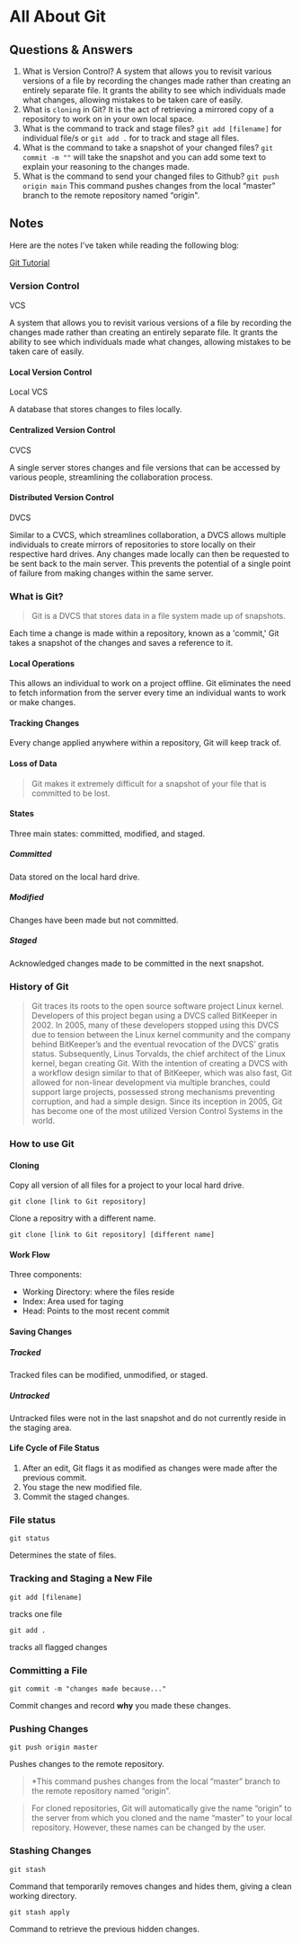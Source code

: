 # All About Git

## Questions & Answers

1. What is Version Control? A system that allows you to revisit various versions of a file by recording the changes made rather than creating an entirely separate file. It grants the ability to see which individuals made what changes, allowing mistakes to be taken care of easily.
2. What is `cloning` in Git? It is the act of retrieving a mirrored copy of a repository to work on in your own local space.
3. What is the command to track and stage files? `git add [filename]` for individual file/s or `git add .` for to track and stage all files.
4. What is the command to take a snapshot of your changed files? `git commit -m ""` will take the snapshot and you can add some text to explain your reasoning to the changes made.
5. What is the command to send your changed files to Github? `git push origin main` This command pushes changes from the local “master” branch to the remote repository named “origin".


## Notes

Here are the notes I've taken while reading the following blog:

[Git Tutorial](https://blog.udemy.com/git-tutorial-a-comprehensive-guide/)

### Version Control

VCS

A system that allows you to revisit various versions of a file by recording the changes made rather than creating an entirely separate file. It grants the ability to see which individuals made what changes, allowing mistakes to be taken care of easily.

#### Local Version Control

Local VCS

A database that stores changes to files locally.

#### Centralized Version Control

CVCS

A single server stores changes and file versions that can be accessed by various people, streamlining the collaboration process.

#### Distributed Version Control

DVCS

Similar to a CVCS, which streamlines collaboration, a DVCS allows multiple individuals to create mirrors of repositories to store locally on their respective hard drives. Any changes made locally can then be requested to be sent back to the main server. This prevents the potential of a single point of failure from making changes within the same server.

### What is Git?

> Git is a DVCS that stores data in a file system made up of snapshots.

Each time a change is made within a repository, known as a 'commit,' Git takes a snapshot of the changes and saves a reference to it.

#### Local Operations

This allows an individual to work on a project offline. Git eliminates the need to fetch information from the server every time an individual wants to work or make changes.

#### Tracking Changes

Every change applied anywhere within a repository, Git will keep track of.

#### Loss of Data

> Git makes it extremely difficult for a snapshot of your file that is committed to be lost.

#### States

Three main states: committed, modified, and staged.

##### Committed

Data stored on the local hard drive.

##### Modified

Changes have been made but not committed.

##### Staged

Acknowledged changes made to be committed in the next snapshot.

### History of Git

> Git traces its roots to the open source software project Linux kernel. Developers of this project began using a DVCS called BitKeeper in 2002. In 2005, many of these developers stopped using this DVCS due to tension between the Linux kernel community and the company behind BitKeeper’s and the eventual revocation of the DVCS’ gratis status. Subsequently, Linus Torvalds, the chief architect of the Linux kernel, began creating Git. With the intention of creating a DVCS with a workflow design similar to that of BitKeeper, which was also fast, Git allowed for non-linear development via multiple branches, could support large projects, possessed strong mechanisms preventing corruption, and had a simple design. Since its inception in 2005, Git has become one of the most utilized Version Control Systems in the world.

### How to use Git

#### Cloning

Copy all version of all files for a project to your local hard drive.

`git clone [link to Git repository]`

Clone a repositry with a different name.

`git clone [link to Git repository] [different name]`

#### Work Flow

Three components:

- Working Directory: where the files reside
- Index: Area used for taging
- Head: Points to the most recent commit

#### Saving Changes

##### Tracked

Tracked files can be modified, unmodified, or staged.

##### Untracked

Untracked files were not in the last snapshot and do not currently reside in the staging area.

#### Life Cycle of File Status

1. After an edit, Git flags it as modified as changes were made after the previous commit.
2. You stage the new modified file. 
3. Commit the staged changes.

### File status

`git status`

Determines the state of files.

### Tracking and Staging a New File

`git add [filename]`

tracks one file

`git add .`

tracks all flagged changes

### Committing a File

`git commit -m "changes made because..."`

Commit changes and record **why** you made these changes.

### Pushing Changes

`git push origin master`

Pushes changes to the remote repository.

>*This command pushes changes from the local “master” branch to the remote repository named “origin”.

>For cloned repositories, Git will automatically give the name “origin” to the server from which you cloned and the name “master” to your local repository. However, these names can be changed by the user.

### Stashing Changes

`git stash`

Command that temporarily removes changes and hides them, giving a clean working directory.

`git stash apply`

Command to retrieve the previous hidden changes.
